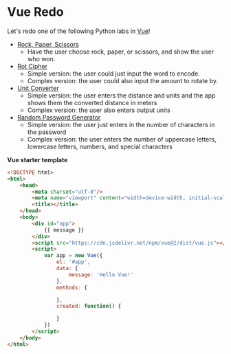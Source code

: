 

# Vue Redo

Let's redo one of the following Python labs in [Vue](../docs/Vue.md)!

- [Rock, Paper, Scissors](../../2%20Python/labs/05%20Rock%20Paper%20Scissors.md)
  - Have the user choose rock, paper, or scissors, and show the user who won.
- [Rot Cipher](../../2%20Python/labs/11%20Rot%20Cipher.md)
  - Simple version: the user could just input the word to encode.
  - Complex version: the user could also input the amount to rotate by.
- [Unit Converter](../../2%20Python/labs/12%20Unit%20Converter.md)
  - Simple version: the user enters the distance and units and the app shows them the converted distance in meters
  - Complex version: the user also enters output units
- [Random Password Generator](../../2%20Python/labs/06%20Random%20Password%20Generator.md)
  - Simple version: the user just enters in the number of characters in the password
  - Complex version: the user enters the number of uppercase letters, lowercase letters, numbers, and special characters



**Vue starter template**
```html
<!DOCTYPE html>
<html>
    <head>
        <meta charset="utf-8"/>
        <meta name="viewport" content="width=device-width, initial-scale=1">
        <title></title>
    </head>
    <body>
        <div id="app">
            {{ message }}
        </div>
        <script src="https://cdn.jsdelivr.net/npm/vue@2/dist/vue.js"></script>
        <script>
            var app = new Vue({
                el: '#app',
                data: {
                    message: 'Hello Vue!'
                },
                methods: {

                },
                created: function() {

                }
            })
        </script>
    </body>
</html>
```
